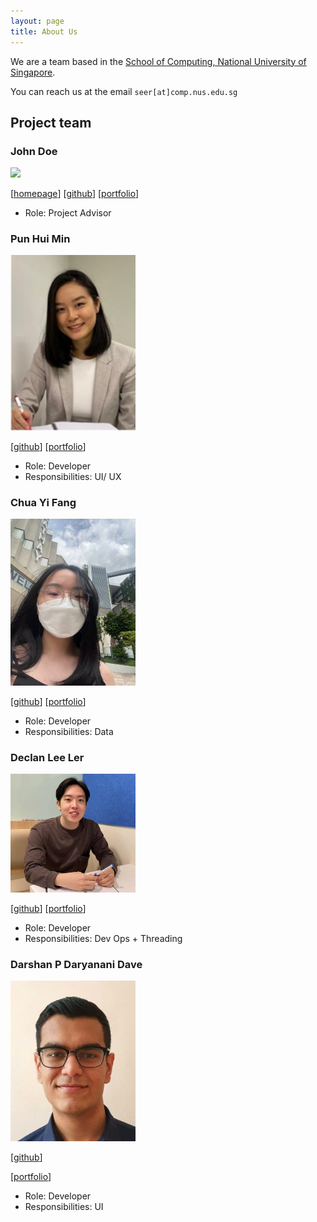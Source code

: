 ```yaml
---
layout: page
title: About Us
---
```


We are a team based in the [School of Computing, National University of Singapore](http://www.comp.nus.edu.sg).

You can reach us at the email `seer[at]comp.nus.edu.sg`

## Project team

### John Doe

<img src="images/johndoe.png" width="200px">

[[homepage](http://www.comp.nus.edu.sg/~damithch)]
[[github](https://github.com/johndoe)]
[[portfolio](team/johndoe.md)]

* Role: Project Advisor

### Pun Hui Min

<img src="images/punnyhuimin.png" width="200px">

[[github](https://github.com/punnyhuimin)]
[[portfolio](team/punnyhuimin.md)]

* Role: Developer
* Responsibilities: UI/ UX

### Chua Yi Fang

<img src="images/onefangg.png" width="200px">

[[github](http://github.com/onefangg)]
[[portfolio](team/onefangg.md)]

* Role: Developer
* Responsibilities: Data

### Declan Lee Ler

<img src="images/declanleeler.png" width="200px">

[[github](https://github.com/declanleeler)]
[[portfolio](team/declanleeler.md)]

* Role: Developer
* Responsibilities: Dev Ops + Threading


### Darshan P Daryanani Dave

<img src="images/darshan152.png" width="200px">

[[github](http://github.com/darshan152)]

[[portfolio](team/darshan152.md)]

* Role: Developer
* Responsibilities: UI

